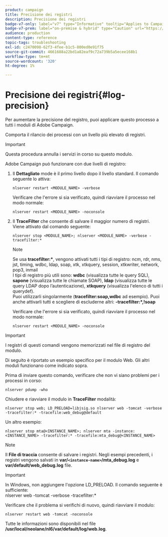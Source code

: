 ```yaml
---
product: campaign
title: Precisione dei registri
description: Precisione dei registri
badge-v7-only: label="v7" type="Informative" tooltip="Applies to Campaign Classic v7 only"
badge-v7-prem: label="on-premise & hybrid" type="Caution" url="https://experienceleague.adobe.com/docs/campaign-classic/using/installing-campaign-classic/architecture-and-hosting-models/hosting-models-lp/hosting-models.html" tooltip="Applies to on-premise and hybrid deployments only"
audience: production
content-type: reference
topic-tags: troubleshooting
exl-id: c2470098-62f3-4fee-b1c5-800ed0e91f75
source-git-commit: 4661688a22bd1a82eaf9c72a739b5a5ecee168b1
workflow-type: tm+mt
source-wordcount: '320'
ht-degree: 1%

---
```


# Precisione dei registri{#log-precision}



Per aumentare la precisione del registro, puoi applicare questo processo a tutti i moduli di Adobe Campaign.

Comporta il rilancio dei processi con un livello più elevato di registri.

>[!IMPORTANT]
>
>Questa procedura annulla i servizi in corso su questo modulo.

Adobe Campaign può funzionare con due livelli di registro:

1. Il **Dettagliato** mode è il primo livello dopo il livello standard. Il comando seguente lo attiva:

   ```
   nlserver restart <MODULE_NAME> -verbose 
   ```

   Verificare che l&#39;errore si sia verificato, quindi riavviare il processo nel modo normale:

   ```
   nlserver restart <MODULE_NAME> -noconsole
   ```

1. Il **TraceFilter** che consente di salvare il maggior numero di registri. Viene attivato dal comando seguente:

   ```
   nlserver stop <MODULE_NAME>; nlserver <MODULE_NAME> -verbose -tracefilter:*
   ```

   >[!NOTE]
   >
   >Se usa **tracefilter:&#42;**, vengono attivati tutti i tipi di registro: ncm, rdr, nms, jst, timing, wdbc, ldap, soap, xtk, xtkquery, session, xtkwriter, network, pop3, inmail\
   >I tipi di registro più utili sono: **wdbc** (visualizza tutte le query SQL), **sapone** (visualizza tutte le chiamate SOAP), **ldap** (visualizza tutte le query LDAP dopo l’autenticazione), **xtkquery** (visualizza l&#39;elenco di tutti i querydef).\
   >Puoi utilizzarli singolarmente (**tracefilter:soap,wdbc** ad esempio). Puoi anche attivarli tutti e scegliere di escluderne altri: **-tracefilter:&#42;,!soap**

   Verificare che l&#39;errore si sia verificato, quindi riavviare il processo nel modo normale:

   ```
   nlserver restart <MODULE_NAME> -noconsole
   ```

>[!IMPORTANT]
>
>I registri di questi comandi vengono memorizzati nel file di registro del modulo.

Di seguito è riportato un esempio specifico per il modulo Web. Gli altri moduli funzionano come indicato sopra.

Prima di inviare questo comando, verificare che non vi siano problemi per i processi in corso:

```
nlserver pdump -who
```

Chiudere e riavviare il modulo in **TraceFilter** modalità:

```
nlserver stop web; LD_PRELOAD=libjsig.so nlserver web -tomcat -verbose -tracefilter:* -tracefile:web_debug@default
```

Un altro esempio:

```
nlserver stop mta@<INSTANCE_NAME>; nlserver mta -instance:<INSTANCE_NAME> -tracefilter:* -tracefile:mta_debug@<INSTANCE_NAME>
```

>[!NOTE]
>
>Il **File di traccia** consente di salvare i registri. Negli esempi precedenti, i registri vengono salvati in **var/`<instance-name>`/mta_debug.log** e **var/default/web_debug.log** file.

>[!IMPORTANT]
>
>In Windows, non aggiungere l&#39;opzione LD_PRELOAD. Il comando seguente è sufficiente:\
>nlserver web -tomcat -verbose -tracefilter:&#42;

Verificare che il problema si verifichi di nuovo, quindi riavviare il modulo:

```
nlserver restart web -tomcat -noconsole
```

Tutte le informazioni sono disponibili nel file **/usr/local/neolane/nl6/var/default/log/web.log**.
